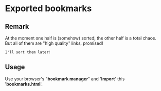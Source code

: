# Exported bookmarks

## Remark
At the moment one half is (somehow) sorted, the other half is a total chaos.
But all of them are "high quality" links, promised!

	I'll sort them later!

## Usage
Use your browser's "**bookmark manager**" and '__Import__' this '**bookmarks.html**'.

